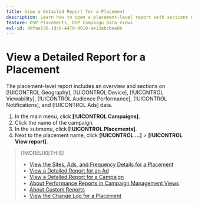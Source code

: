```yaml
---
title: View a Detailed Report for a Placement
description: Learn how to open a placement-level report with sections on [!UICONTROL Geography], [!UICONTROL Device], [!UICONTROL Viewability], [!UICONTROL Audience Performance], [!UICONTROL Notifications], and [!UICONTROL Ads] data.
feature: DSP Placements, DSP Campaign Data Views
exl-id: ddfae530-1dc6-4470-9910-ae13abcbaa8b
---
```

# View a Detailed Report for a Placement

The <!--legacy --> placement-level report includes an overview and sections on [!UICONTROL Geography], [!UICONTROL Device], [!UICONTROL Viewability], [!UICONTROL Audience Performance], [!UICONTROL Notifications], and [!UICONTROL Ads] data.

1. In the main menu, click **[!UICONTROL Campaigns]**.
1. Click the name of the campaign.
1. In the submenu, click **[!UICONTROL Placements]**.
1. Next to the placement name, click  **[!UICONTROL ...]** > **[!UICONTROL View report]**.

>[!MORELIKETHIS]
>
>* [View the Sites, Ads, and Frequency Details for a Placement](/help/dsp/campaign-management/reports/placement-details-view.md)
>* [View a Detailed Report for an Ad](/help/dsp/campaign-management/ads/ad-view-report.md)
>* [View a Detailed Report for a Campaign](/help/dsp/campaign-management/campaigns/campaign-view-report.md)
>* [About Performance Reports in Campaign Management Views](/help/dsp/campaign-management/reports/campaign-reports-about.md)
>* [About Custom Reports](/help/dsp/reports/report-about.md)
>* [View the Change Log for a Placement](placement-change-log.md)
